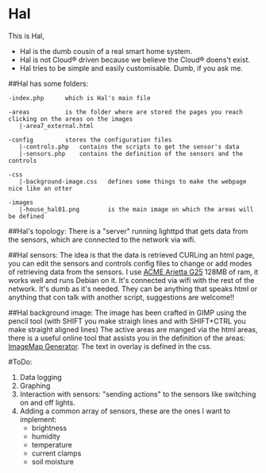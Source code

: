 # Hal

This is Hal, 
* Hal is the dumb cousin of a real smart home system. 
* Hal is not Cloud® driven because we believe the Cloud® doens't exist.
* Hal tries to be simple and easily customisable. Dumb, if you ask me.

##Hal has some folders:

```
-index.php		which is Hal's main file

-areas			is the folder where are stored the pages you reach clicking on the areas on the images
   |-area7_external.html

-config			stores the configuration files
   |-controls.php	contains the scripts to get the sensor's data
   |-sensors.php	contains the definition of the sensors and the controls

-css
   |-background-image.css	defines some things to make the webpage nice like an otter

-images
   |-house_hal01.png		is the main image on which the areas will be defined
```
##Hal's topology:
There is a "server" running lighttpd that gets data from the sensors, which are connected to the network via wifi.

##Hal sensors:
The idea is that the data is retrieved CURLing an html page, you can edit the sensors and controls config files to change or add modes of retrieving data from the sensors.
I use [ACME Arietta G25](http://www.acmesystems.it/arietta) 128MB of ram, it works well and runs Debian on it. It's connected via wifi with the rest of the network. It's dumb as it's 
needed.
They can be anything that speaks html or anything that con talk with another script, suggestions are welcome!!

##Hal background image: 
The image has been crafted in GIMP using the pencil tool (with SHIFT you make straigh lines and with SHIFT+CTRL you make straight aligned lines)
The active areas are manged via the html areas, there is a useful online tool that assists you in the definition of the areas: [ImageMap 
Generator](http://imagemap-generator.dariodomi.de/).
The text in overlay is defined in the css.

#ToDo:
1. Data logging
2. Graphing
3. Interaction with sensors: "sending actions" to the sensors like switching on and off lights.
4. Adding a common array of sensors, these are the ones I want to implement:
	* brightness  
	* humidity  
	* temperature 
	* current clamps 
	* soil moisture

